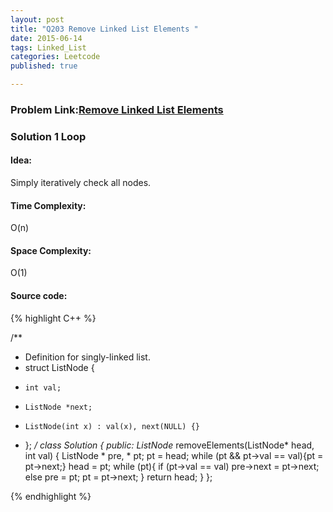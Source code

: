 ```yaml
---
layout: post
title: "Q203 Remove Linked List Elements "
date: 2015-06-14
tags: Linked_List
categories: Leetcode
published: true

---
```

### Problem Link:[Remove Linked List Elements](https://leetcode.com/problems/remove-linked-list-elements/) 

### Solution 1 Loop

#### Idea:

Simply iteratively check all nodes.

#### Time Complexity:

O(n)

#### Space Complexity:

O(1)

#### Source code:
{% highlight C++ %}

/**
 * Definition for singly-linked list.
 * struct ListNode {
 *     int val;
 *     ListNode *next;
 *     ListNode(int x) : val(x), next(NULL) {}
 * };
 */
class Solution {
public:
    ListNode* removeElements(ListNode* head, int val) {
        ListNode * pre, * pt;
        pt = head;
        while (pt && pt->val == val){pt = pt->next;}
        head = pt;
        while (pt){
            if (pt->val == val)
                pre->next = pt->next;
            else
                pre = pt;
            pt = pt->next;
        }
        return head;
    }
};

{% endhighlight %}

